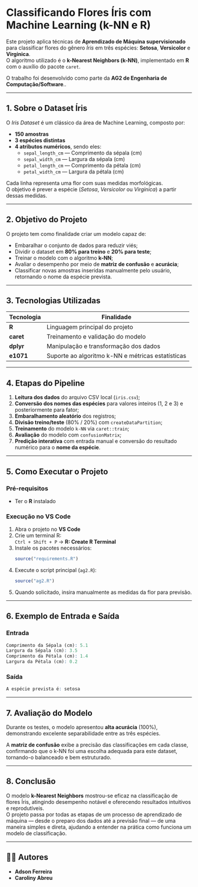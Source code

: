 # Classificando Flores Íris com Machine Learning (k-NN e R)

Este projeto aplica técnicas de **Aprendizado de Máquina supervisionado** para classificar flores do gênero *Íris* em três espécies: **Setosa**, **Versicolor** e **Virginica**.  
O algoritmo utilizado é o **k-Nearest Neighbors (k-NN)**, implementado em **R** com o auxílio do pacote `caret`.

O trabalho foi desenvolvido como parte da **AG2 de Engenharia de Computação/Software**..

---

## 1. Sobre o Dataset Íris

O *Iris Dataset* é um clássico da área de Machine Learning, composto por:

- **150 amostras**  
- **3 espécies distintas**  
- **4 atributos numéricos**, sendo eles:  
  - `sepal_length_cm` — Comprimento da sépala (cm)  
  - `sepal_width_cm` — Largura da sépala (cm)  
  - `petal_length_cm` — Comprimento da pétala (cm)  
  - `petal_width_cm` — Largura da pétala (cm)  

Cada linha representa uma flor com suas medidas morfológicas.  
O objetivo é prever a espécie (*Setosa*, *Versicolor* ou *Virginica*) a partir dessas medidas.

---

## 2. Objetivo do Projeto

O projeto tem como finalidade criar um modelo capaz de:

- Embaralhar o conjunto de dados para reduzir viés;  
- Dividir o dataset em **80% para treino** e **20% para teste**;  
- Treinar o modelo com o algoritmo **k-NN**;  
- Avaliar o desempenho por meio de **matriz de confusão** e **acurácia**;  
- Classificar novas amostras inseridas manualmente pelo usuário, retornando o nome da espécie prevista.

---

## 3. Tecnologias Utilizadas

| Tecnologia | Finalidade |
|-------------|-------------|
| **R** | Linguagem principal do projeto |
| **caret** | Treinamento e validação do modelo |
| **dplyr** | Manipulação e transformação dos dados |
| **e1071** | Suporte ao algoritmo k-NN e métricas estatísticas |

---

## 4. Etapas do Pipeline

1. **Leitura dos dados** do arquivo CSV local (`iris.csv`);  
2. **Conversão dos nomes das espécies** para valores inteiros (1, 2 e 3) e posteriormente para fator;  
3. **Embaralhamento aleatório** dos registros;  
4. **Divisão treino/teste** (80% / 20%) com `createDataPartition`;  
5. **Treinamento** do modelo `k-NN` via `caret::train`;  
6. **Avaliação** do modelo com `confusionMatrix`;  
7. **Predição interativa** com entrada manual e conversão do resultado numérico para o **nome da espécie**.

---

## 5. Como Executar o Projeto

### Pré-requisitos

- Ter o **R** instalado  

### Execução no VS Code

1. Abra o projeto no **VS Code**  
2. Crie um terminal R:  
   `Ctrl + Shift + P` → **R: Create R Terminal**  
3. Instale os pacotes necessários:  
   ```r
   source("requirements.R")
   ```
4. Execute o script principal (`ag2.R`):  
   ```r
   source("ag2.R")
   ```
5. Quando solicitado, insira manualmente as medidas da flor para previsão.

---

## 6. Exemplo de Entrada e Saída

### Entrada
```r
Comprimento da Sépala (cm): 5.1
Largura da Sépala (cm): 3.5
Comprimento da Pétala (cm): 1.4
Largura da Pétala (cm): 0.2
```

### Saída
```r
A espécie prevista é: setosa 
```

---

## 7. Avaliação do Modelo

Durante os testes, o modelo apresentou **alta acurácia** (100%), demonstrando excelente separabilidade entre as três espécies.  

A **matriz de confusão** exibe a precisão das classificações em cada classe, confirmando que o k-NN foi uma escolha adequada para este dataset, tornando-o balanceado e bem estruturado.

---

## 8. Conclusão

O modelo **k-Nearest Neighbors** mostrou-se eficaz na classificação de flores Íris, atingindo desempenho notável e oferecendo resultados intuitivos e reprodutíveis.  
O projeto passa por todas as etapas de um processo de aprendizado de máquina — desde o preparo dos dados até a previsão final — de uma maneira simples e direta, ajudando a entender na prática como funciona um modelo de classificação.

---

## 👩‍💻 Autores

- **Adson Ferreira**
- **Caroliny Abreu**
